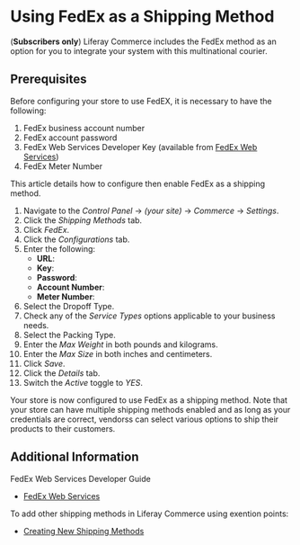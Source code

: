 # Using FedEx as a Shipping Method

(**Subscribers only**)
Liferay Commerce includes the FedEx method as an option for you to integrate your system with this multinational courier. 


## Prerequisites

Before configuring your store to use FedEX, it is necessary to have the following: 
 
1. FedEx business account number
1. FedEx account password
1. FedEx Web Services Developer Key (available from [FedEx Web Services](https://www.fedex.com/en-us/developer/web-services.html))
1. FedEx Meter Number


This article details how to configure then enable FedEx as a shipping method.

1. Navigate to the _Control Panel_ → _(your site)_ → _Commerce_ → _Settings_. 
1. Click the _Shipping Methods_ tab. 
1. Click _FedEx_.
1. Click the _Configurations_ tab.
1. Enter the following:
    * **URL**: 
    * **Key**: 
    * **Password**:
    * **Account Number**: 
    * **Meter Number**:
1. Select the Dropoff Type.
1. Check any of the _Service Types_ options applicable to your business needs.
1. Select the Packing Type.
1. Enter the _Max Weight_ in both pounds and kilograms.
1. Enter the _Max Size_ in both inches and centimeters.
1. Click _Save_.
1. Click the _Details_ tab.
1. Switch the _Active_ toggle to _YES_.

Your store is now configured to use FedEx as a shipping method. Note that your store can have multiple shipping methods enabled and as long as your credentials are correct, vendorss can select various options to ship their products to their customers.   

## Additional Information

FedEx Web Services Developer Guide

* [FedEx Web Services](https://www.fedex.com/en-us/developer/web-services.html)

To add other shipping methods in Liferay Commerce using exention points:

* [Creating New Shipping Methods](https://help.liferay.com/hc/en-us/articles/360020751831)
